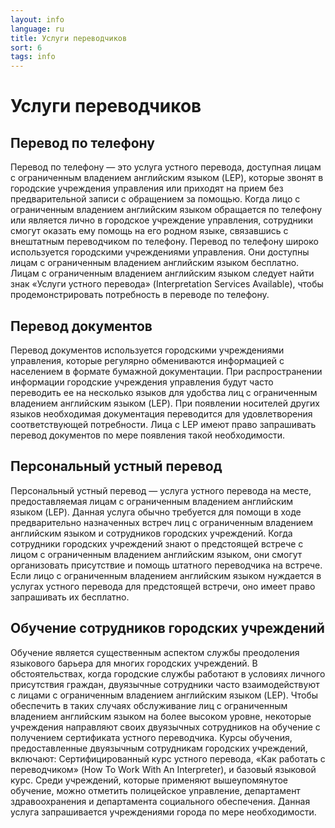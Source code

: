 ```yaml
---
layout: info
language: ru
title: Услуги переводчиков
sort: 6
tags: info
---
```

Услуги переводчиков
=================

Перевод по телефону
-------------------------
Перевод по телефону — это услуга устного перевода, доступная лицам с ограниченным владением английским языком (LEP), которые звонят в городские учреждения управления или приходят на прием без предварительной записи с обращением за помощью. Когда лицо с ограниченным владением английским языком обращается по телефону или является лично в городское учреждение управления, сотрудники смогут оказать ему помощь на его родном языке, связавшись с внештатным переводчиком по телефону. Перевод по телефону широко используется городскими учреждениями управления. Они доступны лицам с ограниченным владением английским языком бесплатно. Лицам с ограниченным владением английским языком следует найти знак «Услуги устного перевода» (Interpretation Services Available), чтобы продемонстрировать потребность в переводе по телефону.

Перевод документов
--------------------
Перевод документов используется городскими учреждениями управления, которые регулярно обмениваются информацией с населением в формате бумажной документации. При распространении информации городские учреждения управления будут часто переводить ее на несколько языков для удобства лиц с ограниченным владением английским языком (LEP). При появлении носителей других языков необходимая документация переводится для удовлетворения соответствующей потребности. Лица с LEP имеют право запрашивать перевод документов по мере появления такой необходимости.

Персональный устный перевод
------------------------
Персональный устный перевод — услуга устного перевода на месте, предоставляемая лицам с ограниченным владением английским языком (LEP). Данная услуга обычно требуется для помощи в ходе предварительно назначенных встреч лиц с ограниченным владением английским языком и сотрудников городских учреждений. Когда сотрудники городских учреждений знают о предстоящей встрече с лицом с ограниченным владением английским языком, они смогут организовать присутствие и помощь штатного переводчика на встрече. Если лицо с ограниченным владением английским языком нуждается в услугах устного перевода для предстоящей встречи, оно имеет право запрашивать их бесплатно.

Обучение сотрудников городских учреждений 
--------------------------
Обучение является существенным аспектом службы преодоления языкового барьера для многих городских учреждений. В обстоятельствах, когда городские службы работают в условиях личного присутствия граждан, двуязычные сотрудники часто взаимодействуют с лицами с ограниченным владением английским языком (LEP). Чтобы обеспечить в таких случаях обслуживание лиц с ограниченным владением английским языком на более высоком уровне, некоторые учреждения направляют своих двуязычных сотрудников на обучение с получением сертификата устного переводчика. Курсы обучения, предоставленные двуязычным сотрудникам городских учреждений, включают: Сертифицированный курс устного перевода, «Как работать с переводчиком» (How To Work With An Interpreter), и базовый языковой курс. Среди учреждений, которые применяют вышеупомянутое обучение, можно отметить полицейское управление, департамент здравоохранения и департамента социального обеспечения. Данная услуга запрашивается учреждениями города по мере необходимости.
